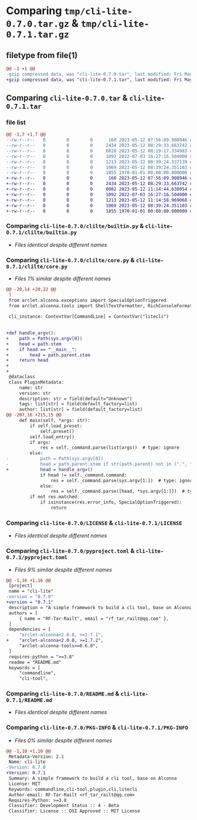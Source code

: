 # Comparing `tmp/cli-lite-0.7.0.tar.gz` & `tmp/cli-lite-0.7.1.tar.gz`

## filetype from file(1)

```diff
@@ -1 +1 @@
-gzip compressed data, was "cli-lite-0.7.0.tar", last modified: Fri May 12 08:39:46 2023, max compression
+gzip compressed data, was "cli-lite-0.7.1.tar", last modified: Fri May 12 11:28:31 2023, max compression
```

## Comparing `cli-lite-0.7.0.tar` & `cli-lite-0.7.1.tar`

### file list

```diff
@@ -1,7 +1,7 @@
--rw-r--r--   0        0        0      160 2023-05-12 07:56:09.908946 cli-lite-0.7.0/clilte/__init__.py
--rw-r--r--   0        0        0     2434 2023-05-12 08:29:33.663742 cli-lite-0.7.0/clilte/builtin.py
--rw-r--r--   0        0        0     8028 2023-05-12 08:19:17.334983 cli-lite-0.7.0/clilte/core.py
--rw-r--r--   0        0        0     1092 2022-07-03 16:27:16.504000 cli-lite-0.7.0/LICENSE
--rw-r--r--   0        0        0     1213 2023-05-12 08:39:24.337139 cli-lite-0.7.0/pyproject.toml
--rw-r--r--   0        0        0     1069 2023-05-12 08:39:24.351103 cli-lite-0.7.0/README.md
--rw-r--r--   0        0        0     1855 1970-01-01 00:00:00.000000 cli-lite-0.7.0/PKG-INFO
+-rw-r--r--   0        0        0      160 2023-05-12 07:56:09.908946 cli-lite-0.7.1/clilte/__init__.py
+-rw-r--r--   0        0        0     2434 2023-05-12 08:29:33.663742 cli-lite-0.7.1/clilte/builtin.py
+-rw-r--r--   0        0        0     8082 2023-05-12 11:14:44.638054 cli-lite-0.7.1/clilte/core.py
+-rw-r--r--   0        0        0     1092 2022-07-03 16:27:16.504000 cli-lite-0.7.1/LICENSE
+-rw-r--r--   0        0        0     1213 2023-05-12 11:14:58.969068 cli-lite-0.7.1/pyproject.toml
+-rw-r--r--   0        0        0     1069 2023-05-12 08:39:24.351103 cli-lite-0.7.1/README.md
+-rw-r--r--   0        0        0     1855 1970-01-01 00:00:00.000000 cli-lite-0.7.1/PKG-INFO
```

### Comparing `cli-lite-0.7.0/clilte/builtin.py` & `cli-lite-0.7.1/clilte/builtin.py`

 * *Files identical despite different names*

### Comparing `cli-lite-0.7.0/clilte/core.py` & `cli-lite-0.7.1/clilte/core.py`

 * *Files 1% similar despite different names*

```diff
@@ -20,14 +20,22 @@
 )
 from arclet.alconna.exceptions import SpecialOptionTriggered
 from arclet.alconna.tools import ShellTextFormatter, RichConsoleFormatter
 
 cli_instance: ContextVar[CommandLine] = ContextVar("litecli")
 
 
+def handle_argv():
+    path = Path(sys.argv[0])
+    head = path.stem
+    if head == "__main__":
+        head = path.parent.stem
+    return head
+
+
 @dataclass
 class PluginMetadata:
     name: str
     version: str
     description: str = field(default="Unknown")
     tags: list[str] = field(default_factory=list)
     author: list[str] = field(default_factory=list)
@@ -207,16 +215,15 @@
     def main(self, *args: str):
         if self.load_preset:
             self.preset()
         self.load_entry()
         if args:
             res = self._command.parse(list(args))  # type: ignore
         else:
-            path = Path(sys.argv[0])
-            head = path.parent.stem if str(path.parent) not in (".", "/", "\\") else path.stem
+            head = handle_argv()
             if head != self._command.command:
                 res = self._command.parse(sys.argv[1:])  # type: ignore
             else:
                 res = self._command.parse([head, *sys.argv[1:]])  # type: ignore
         if not res.matched:
             if isinstance(res.error_info, SpecialOptionTriggered):
                 return
```

### Comparing `cli-lite-0.7.0/LICENSE` & `cli-lite-0.7.1/LICENSE`

 * *Files identical despite different names*

### Comparing `cli-lite-0.7.0/pyproject.toml` & `cli-lite-0.7.1/pyproject.toml`

 * *Files 9% similar despite different names*

```diff
@@ -1,16 +1,16 @@
 [project]
 name = "cli-lite"
-version = "0.7.0"
+version = "0.7.1"
 description = "A simple framework to build a cli tool, base on Alconna"
 authors = [
     { name = "RF-Tar-Railt", email = "rf_tar_railt@qq.com" },
 ]
 dependencies = [
-    "arclet-alconna<2.0.0, >=1.7.1",
+    "arclet-alconna<2.0.0, >=1.7.2",
     "arclet-alconna-tools>=0.6.0",
 ]
 requires-python = ">=3.8"
 readme = "README.md"
 keywords = [
     "commandline",
     "cli-tool",
```

### Comparing `cli-lite-0.7.0/README.md` & `cli-lite-0.7.1/README.md`

 * *Files identical despite different names*

### Comparing `cli-lite-0.7.0/PKG-INFO` & `cli-lite-0.7.1/PKG-INFO`

 * *Files 0% similar despite different names*

```diff
@@ -1,10 +1,10 @@
 Metadata-Version: 2.1
 Name: cli-lite
-Version: 0.7.0
+Version: 0.7.1
 Summary: A simple framework to build a cli tool, base on Alconna
 License: MIT
 Keywords: commandline,cli-tool,plugin,cli,litecli
 Author-email: RF-Tar-Railt <rf_tar_railt@qq.com>
 Requires-Python: >=3.8
 Classifier: Development Status :: 4 - Beta
 Classifier: License :: OSI Approved :: MIT License
```

